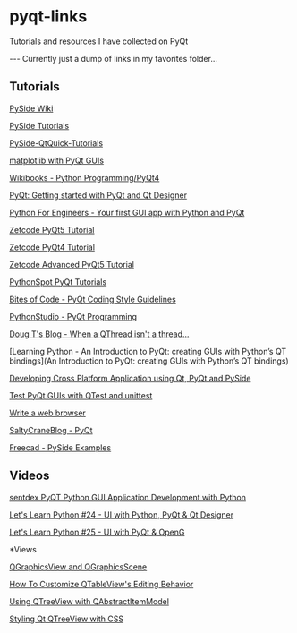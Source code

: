 # pyqt-links
Tutorials and resources I have collected on PyQt

--- Currently just a dump of links in my favorites folder...

## Tutorials
[PySide Wiki](https://wiki.qt.io/PySide)

[PySide Tutorials](https://wiki.qt.io/PySide_Tutorials)

[PySide-QtQuick-Tutorials](https://wiki.qt.io/PySide-QtQuick-Tutorials)

[matplotlib with PyQt GUIs](http://eli.thegreenplace.net/2009/01/20/matplotlib-with-pyqt-guis)

[Wikibooks - Python Programming/PyQt4](https://en.wikibooks.org/wiki/Python_Programming/PyQt4)

[PyQt: Getting started with PyQt and Qt Designer](https://nikolak.com/pyqt-qt-designer-getting-started/)

[Python For Engineers - Your first GUI app with Python and PyQt](http://pythonforengineers.com/your-first-gui-app-with-python-and-pyqt/) 

[Zetcode PyQt5 Tutorial](http://zetcode.com/gui/pyqt5/)

[Zetcode PyQt4 Tutorial](http://zetcode.com/gui/pyqt4/)

[Zetcode Advanced PyQt5 Tutorial](http://zetcode.com/ebooks/advancedpyqt4/)

[PythonSpot PyQt Tutorials](https://pythonspot.com/en/pyqt4/)

[Bites of Code - PyQt Coding Style Guidelines](http://bitesofcode.blogspot.ca/2011/10/pyqt-coding-style-guidelines.html?m=1)

[PythonStudio - PyQt Programming](https://www.pythonstudio.us/pyqt-programming/)

[Doug T's Blog - When a QThread isn't a thread...](http://ilearnstuff.blogspot.com/2012/08/when-qthread-isnt-thread.html)

[Learning Python - An Introduction to PyQt: creating GUIs with Python’s QT bindings](An Introduction to PyQt: creating GUIs with Python’s QT bindings)


[Developing Cross Platform Application using Qt, PyQt and PySide](http://pythonthusiast.pythonblogs.com/230_pythonthusiast/archive/1348_developing_cross_platform_application_using_qt_pyqt_and_pyside__introduction-part_1_of_5.html)

[Test PyQt GUIs with QTest and unittest](http://johnnado.com/pyqt-qtest-example/)

[Write a web browser](http://i-miss-erin.blogspot.com/2009/03/write-web-browser-by-python.html)

[SaltyCraneBlog - PyQt](https://www.saltycrane.com/blog/tag/pyqt/)


[Freecad - PySide Examples](https://www.freecadweb.org/wiki/PySide)

## Videos
[sentdex PyQT Python GUI Application Development with Python](https://www.youtube.com/playlist?list=PLQVvvaa0QuDdVpDFNq4FwY9APZPGSUyR4)

[Let's Learn Python #24 - UI with Python, PyQt & Qt Designer](https://www.youtube.com/watch?v=GLqrzLIIW2E)

[Let's Learn Python #25 - UI with PyQt & OpenG](https://www.youtube.com/watch?v=eJveTXSXs8Q)

*Views

[QGraphicsView and QGraphicsScene](http://www.rkblog.rk.edu.pl/w/p/qgraphicsview-and-qgraphicsscene/)

[How To Customize QTableView's Editing Behavior](https://www.hardcoded.net/articles/how-to-customize-qtableview-editing-behavior)

[Using QTreeView with QAbstractItemModel](https://www.hardcoded.net/articles/using_qtreeview_with_qabstractitemmodel)

[Styling Qt QTreeView with CSS](https://joekuan.wordpress.com/2015/10/02/styling-qt-qtreeview-with-css/)
